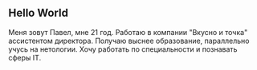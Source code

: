 ## Hello World 
Меня зовут Павел, мне 21 год. Работаю в компании "Вкусно и точка" ассистентом директора. Получаю выснее образование, параллельно учусь на нетологии. Хочу работать по специальности и познавать сферы IT.